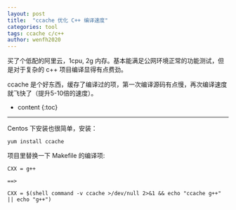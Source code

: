 ```yaml
---
layout: post
title:  "ccache 优化 C++ 编译速度"
categories: tool
tags: ccache c/c++
author: wenfh2020
---
```


买了个低配的阿里云，1cpu, 2g 内存。基本能满足公网环境正常的功能测试，但是对于复杂的 c++ 项目编译显得有点费劲。

ccache 是个好东西，缓存了编译过的项，第一次编译源码有点慢，再次编译速度就飞快了（提升5-10倍的速度）。



* content
{:toc}

---

Centos 下安装也很简单，安装：

```shell
yum install ccache
```

项目里替换一下 Makefile 的编译项:

```shell
CXX = g++

==>

CXX = $(shell command -v ccache >/dev/null 2>&1 && echo "ccache g++" || echo "g++")
```
